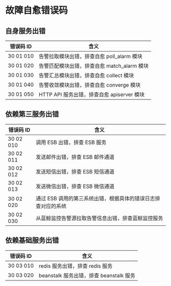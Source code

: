 # 故障自愈错误码


## 自身服务出错
| 错误码 ID |  含义                               |
| ----- | -------------------------------- |
|30 01 010|告警拉取模块出错，排查自愈 poll_alarm 模块|
|30 01 020|告警匹配模块出错，排查自愈 match_alarm 模块|
|30 01 030|告警汇总模块出错，排查自愈 collect 模块|
|30 01 040|告警收敛模块出错，排查自愈 converge 模块|
|30 01 050|HTTP API 服务出错，排查自愈 apiserver 模块|


## 依赖第三服务出错
| 错误码 ID |  含义                               |
| ----- | -------------------------------- |
|30 02 010| 调用 ESB 出错，排查 ESB 服务|
|30 02 011|发送邮件出错，排查 ESB 邮件通道|
|30 02 012|发送短信出错，排查 ESB 短信通道|
|30 02 013|发送微信出错，排查 ESB 微信通道|
|30 02 020| 通过 ESB 调用的第三系统出错，根据具体的错误日志排查对应的系统|
|30 02 030|从蓝鲸监控告警源拉取告警信息出错，排查蓝鲸监控服务|


## 依赖基础服务出错

| 错误码 ID |  含义                               |
| ----- | -------------------------------- |
|30 03 010|redis 服务出错，排查 redis 服务|
|30 03 020|beanstalk 服务出错，排查 beanstalk 服务|
